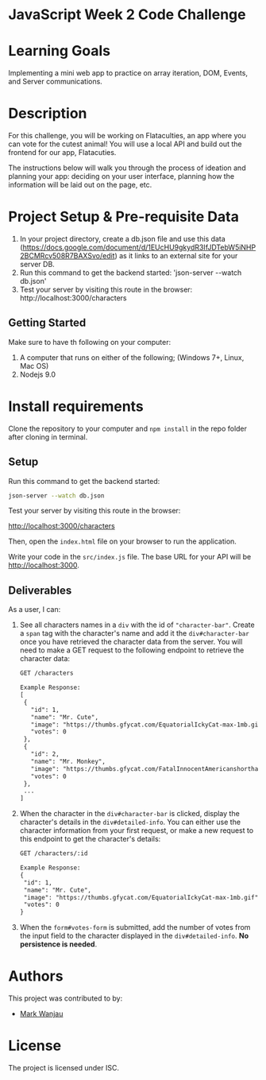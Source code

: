 # JavaScript Week 2 Code Challenge

# Learning Goals

Implementing a mini web app to practice on array iteration, DOM, Events, and Server communications.

# Description

For this challenge, you will be working on Flataculties, an app where you can vote for the cutest animal! You will use a local API and build out the frontend for our app, Flatacuties.

The instructions below will walk you through the process of ideation and planning your app: deciding on your user interface, planning how the information will be laid out on the page, etc.

# Project Setup & Pre-requisite Data

1. In your project directory, create a db.json file and use this data (https://docs.google.com/document/d/1EUcHU9gkydR3IfJDTebW5iNHP2BCMRcv508R7BAXSvo/edit) as it links to an external site for your server DB.
2. Run this command to get the backend started: 'json-server --watch db.json'
3. Test your server by visiting this route in the browser: http://localhost:3000/characters

## Getting Started

Make sure to have th following on your computer:
1. A computer that runs on either of the following; (Windows 7+, Linux, Mac OS)
2. Nodejs 9.0

# Install requirements

Clone the repository to your computer and `npm install` in the repo folder after cloning in terminal.

## Setup

Run this command to get the backend started:

```sh
json-server --watch db.json
```
Test your server by visiting this route in the browser:

[http://localhost:3000/characters](http://localhost:3000/characters)

Then, open the `index.html` file on your browser to run the application.

Write your code in the `src/index.js` file. The base URL for your API will be
[http://localhost:3000](http://localhost:3000).

## Deliverables

As a user, I can:

1. See all characters names in a `div` with the id of `"character-bar"`. Create
   a `span` tag with the character's name and add it the `div#character-bar`
   once you have retrieved the character data from the server. You will need to
   make a GET request to the following endpoint to retrieve the character data:

   ```txt
   GET /characters

   Example Response:
   [
    {
      "id": 1,
      "name": "Mr. Cute",
      "image": "https://thumbs.gfycat.com/EquatorialIckyCat-max-1mb.gif",
      "votes": 0
    },
    {
      "id": 2,
      "name": "Mr. Monkey",
      "image": "https://thumbs.gfycat.com/FatalInnocentAmericanshorthair-max-1mb.gif",
      "votes": 0
    },
    ...
   ]
   ```

2. When the character in the `div#character-bar` is clicked, display the
   character's details in the `div#detailed-info`. You can either use the
   character information from your first request, or make a new request to this
   endpoint to get the character's details:

   ```txt
   GET /characters/:id

   Example Response:
   {
    "id": 1,
    "name": "Mr. Cute",
    "image": "https://thumbs.gfycat.com/EquatorialIckyCat-max-1mb.gif",
    "votes": 0
   }
   ```

3. When the `form#votes-form` is submitted, add the number of votes from
   the input field to the character displayed in the `div#detailed-info`. **No
   persistence is needed**.


# Authors
This project was contributed to by:
- [Mark Wanjau](https://github.com/Afrikan-Son)

# License
The project is licensed under ISC.